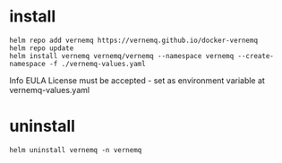 
# install

```
helm repo add vernemq https://vernemq.github.io/docker-vernemq
helm repo update
helm install vernemq vernemq/vernemq --namespace vernemq --create-namespace -f ./vernemq-values.yaml
```

Info EULA License must be accepted - set as environment variable at vernemq-values.yaml

# uninstall

```
helm uninstall vernemq -n vernemq
```